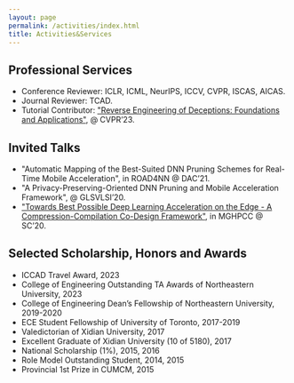 ```yaml
---
layout: page
permalink: /activities/index.html
title: Activities&Services
---
```


## Professional Services

- Conference Reviewer: ICLR, ICML, NeurIPS, ICCV, CVPR, ISCAS, AICAS.
- Journal Reviewer: TCAD.
- Tutorial Contributor:  ["Reverse Engineering of Deceptions: Foundations and Applications"](https://sites.google.com/view/cvpr2023red), @ CVPR’23.


## Invited Talks

- "Automatic Mapping of the Best-Suited DNN Pruning Schemes for Real-Time Mobile Acceleration", in ROAD4NN @ DAC’21.
- "A Privacy-Preserving-Oriented DNN Pruning and Mobile Acceleration Framework", @ GLSVLSI’20.
- ["Towards Best Possible Deep Learning Acceleration on the Edge - A Compression-Compilation Co-Design Framework"](https://sc20.mghpcc.org/talk/towards-best-possible-deep-learning-acceleration-on-the-edge-a-compression-compilation-co-design-framework/), in MGHPCC @ SC’20.

## Selected Scholarship, Honors and Awards

- ICCAD Travel Award, 2023
- College of Engineering Outstanding TA Awards of Northeastern University, 2023 
- College of Engineering Dean’s Fellowship of Northeastern University, 2019-2020
- ECE Student Fellowship of University of Toronto, 2017-2019
- Valedictorian of Xidian University, 2017
- Excellent Graduate of Xidian University (10 of 5180), 2017
- National Scholarship (1%), 2015, 2016
- Role Model Outstanding Student, 2014, 2015
- Provincial 1st Prize in CUMCM, 2015

